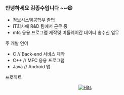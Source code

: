 ### 안녕하세요 김종수입니다 ~~😄

- 정보시스템공학부 졸업
- IT회사에 R&D 팀에서 근무 중
- mfc 응용 프로그램 제작및 미들웨어간 데이터 송수신 업무

주 개발 언어
- C		// Back-end 서비스 제작
- C++		// MFC 응용 프로그램
- Java		// Android 앱


프로젝트

  <div align=center>
	
[![Hits](https://hits.seeyoufarm.com/api/count/incr/badge.svg?url=https%3A%2F%2Fgithub.com%2FKimjongsoo%2Fhit-counter&count_bg=%2379C83D&title_bg=%23555555&icon=&icon_color=%23E7E7E7&title=hits&edge_flat=false)](https://hits.seeyoufarm.com)               
	
  </div>


<!--
**Kimjongsoo/Kimjongsoo** is a ✨ _special_ ✨ repository because its `README.md` (this file) appears on your GitHub profile.

Here are some ideas to get you started:

- 🔭 I’m currently working on ...
- 🌱 I’m currently learning ...
- 👯 I’m looking to collaborate on ...
- 🤔 I’m looking for help with ...
- 💬 Ask me about ...
- 📫 How to reach me: ...
- 😄 Pronouns: ...
- ⚡ Fun fact: ...
-->
